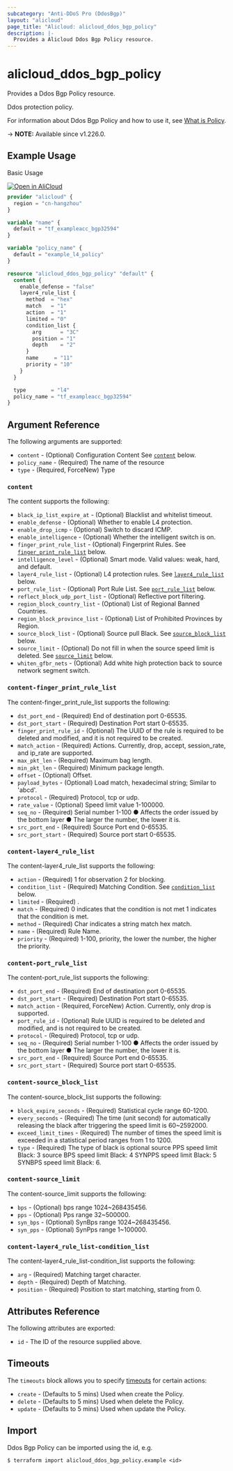 ```yaml
---
subcategory: "Anti-DDoS Pro (DdosBgp)"
layout: "alicloud"
page_title: "Alicloud: alicloud_ddos_bgp_policy"
description: |-
  Provides a Alicloud Ddos Bgp Policy resource.
---
```


# alicloud_ddos_bgp_policy

Provides a Ddos Bgp Policy resource.

Ddos protection policy.

For information about Ddos Bgp Policy and how to use it, see [What is Policy](https://www.alibabacloud.com/help/en/).

-> **NOTE:** Available since v1.226.0.

## Example Usage

Basic Usage

<div style="display: block;margin-bottom: 40px;"><div class="oics-button" style="float: right;position: absolute;margin-bottom: 10px;">
  <a href="https://api.aliyun.com/api-tools/terraform?resource=alicloud_ddos_bgp_policy&exampleId=b4414d58-5e25-2ea6-d88e-5be5bc4125d9ae989720&activeTab=example&spm=docs.r.ddos_bgp_policy.0.b4414d585e&intl_lang=EN_US" target="_blank">
    <img alt="Open in AliCloud" src="https://img.alicdn.com/imgextra/i1/O1CN01hjjqXv1uYUlY56FyX_!!6000000006049-55-tps-254-36.svg" style="max-height: 44px; max-width: 100%;">
  </a>
</div></div>

```terraform
provider "alicloud" {
  region = "cn-hangzhou"
}

variable "name" {
  default = "tf_exampleacc_bgp32594"
}

variable "policy_name" {
  default = "example_l4_policy"
}

resource "alicloud_ddos_bgp_policy" "default" {
  content {
    enable_defense = "false"
    layer4_rule_list {
      method  = "hex"
      match   = "1"
      action  = "1"
      limited = "0"
      condition_list {
        arg      = "3C"
        position = "1"
        depth    = "2"
      }
      name     = "11"
      priority = "10"
    }
  }

  type        = "l4"
  policy_name = "tf_exampleacc_bgp32594"
}
```

## Argument Reference

The following arguments are supported:
* `content` - (Optional) Configuration Content See [`content`](#content) below.
* `policy_name` - (Required) The name of the resource
* `type` - (Required, ForceNew) Type

### `content`

The content supports the following:
* `black_ip_list_expire_at` - (Optional) Blacklist and whitelist timeout.
* `enable_defense` - (Optional) Whether to enable L4 protection.
* `enable_drop_icmp` - (Optional) Switch to discard ICMP.
* `enable_intelligence` - (Optional) Whether the intelligent switch is on.
* `finger_print_rule_list` - (Optional) Fingerprint Rules. See [`finger_print_rule_list`](#content-finger_print_rule_list) below.
* `intelligence_level` - (Optional) Smart mode. Valid values: weak, hard, and default.
* `layer4_rule_list` - (Optional) L4 protection rules. See [`layer4_rule_list`](#content-layer4_rule_list) below.
* `port_rule_list` - (Optional) Port Rule List. See [`port_rule_list`](#content-port_rule_list) below.
* `reflect_block_udp_port_list` - (Optional) Reflective port filtering.
* `region_block_country_list` - (Optional) List of Regional Banned Countries.
* `region_block_province_list` - (Optional) List of Prohibited Provinces by Region.
* `source_block_list` - (Optional) Source pull Black. See [`source_block_list`](#content-source_block_list) below.
* `source_limit` - (Optional) Do not fill in when the source speed limit is deleted. See [`source_limit`](#content-source_limit) below.
* `whiten_gfbr_nets` - (Optional) Add white high protection back to source network segment switch.

### `content-finger_print_rule_list`

The content-finger_print_rule_list supports the following:
* `dst_port_end` - (Required) End of destination port 0-65535.
* `dst_port_start` - (Required) Destination Port start 0-65535.
* `finger_print_rule_id` - (Optional) The UUID of the rule is required to be deleted and modified, and it is not required to be created.
* `match_action` - (Required) Actions. Currently, drop, accept, session_rate, and ip_rate are supported.
* `max_pkt_len` - (Required) Maximum bag length.
* `min_pkt_len` - (Required) Minimum package length.
* `offset` - (Optional) Offset.
* `payload_bytes` - (Optional) Load match, hexadecimal string; Similar to 'abcd'.
* `protocol` - (Required) Protocol, tcp or udp.
* `rate_value` - (Optional) Speed limit value 1-100000.
* `seq_no` - (Required) Serial number 1-100 ● Affects the order issued by the bottom layer ● The larger the number, the lower it is.
* `src_port_end` - (Required) Source Port end 0-65535.
* `src_port_start` - (Required) Source port start 0-65535.

### `content-layer4_rule_list`

The content-layer4_rule_list supports the following:
* `action` - (Required) 1 for observation 2 for blocking.
* `condition_list` - (Required) Matching Condition. See [`condition_list`](#content-layer4_rule_list-condition_list) below.
* `limited` - (Required) .
* `match` - (Required) 0 indicates that the condition is not met 1 indicates that the condition is met.
* `method` - (Required) Char indicates a string match hex match.
* `name` - (Required) Rule Name.
* `priority` - (Required) 1-100, priority, the lower the number, the higher the priority.

### `content-port_rule_list`

The content-port_rule_list supports the following:
* `dst_port_end` - (Required) End of destination port 0-65535.
* `dst_port_start` - (Required) Destination Port start 0-65535.
* `match_action` - (Required, ForceNew) Action. Currently, only drop is supported.
* `port_rule_id` - (Optional) Rule UUID is required to be deleted and modified, and is not required to be created.
* `protocol` - (Required) Protocol, tcp or udp.
* `seq_no` - (Required) Serial number 1-100 ● Affects the order issued by the bottom layer ● The larger the number, the lower it is.
* `src_port_end` - (Required) Source Port end 0-65535.
* `src_port_start` - (Required) Source port start 0-65535.

### `content-source_block_list`

The content-source_block_list supports the following:
* `block_expire_seconds` - (Required) Statistical cycle range 60-1200.
* `every_seconds` - (Required) The time (unit second) for automatically releasing the black after triggering the speed limit is 60~2592000.
* `exceed_limit_times` - (Required) The number of times the speed limit is exceeded in a statistical period ranges from 1 to 1200.
* `type` - (Required) The type of black is optional source PPS speed limit Black: 3 source BPS speed limit Black: 4 SYNPPS speed limit Black: 5 SYNBPS speed limit Black: 6.

### `content-source_limit`

The content-source_limit supports the following:
* `bps` - (Optional) bps range 1024~268435456.
* `pps` - (Optional) Pps range 32~500000.
* `syn_bps` - (Optional) SynBps range 1024~268435456.
* `syn_pps` - (Optional) SynPps range 1~100000.

### `content-layer4_rule_list-condition_list`

The content-layer4_rule_list-condition_list supports the following:
* `arg` - (Required) Matching target character.
* `depth` - (Required) Depth of Matching.
* `position` - (Required) Position to start matching, starting from 0.

## Attributes Reference

The following attributes are exported:
* `id` - The ID of the resource supplied above.

## Timeouts

The `timeouts` block allows you to specify [timeouts](https://www.terraform.io/docs/configuration-0-11/resources.html#timeouts) for certain actions:
* `create` - (Defaults to 5 mins) Used when create the Policy.
* `delete` - (Defaults to 5 mins) Used when delete the Policy.
* `update` - (Defaults to 5 mins) Used when update the Policy.

## Import

Ddos Bgp Policy can be imported using the id, e.g.

```shell
$ terraform import alicloud_ddos_bgp_policy.example <id>
```